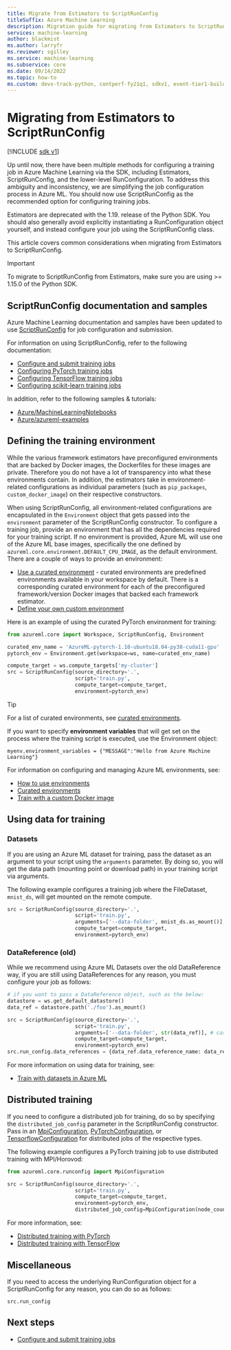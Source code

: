 ```yaml
---
title: Migrate from Estimators to ScriptRunConfig
titleSuffix: Azure Machine Learning
description: Migration guide for migrating from Estimators to ScriptRunConfig for configuring training jobs.
services: machine-learning
author: blackmist
ms.author: larryfr
ms.reviewer: sgilley
ms.service: machine-learning
ms.subservice: core
ms.date: 09/14/2022
ms.topic: how-to
ms.custom: devx-track-python, contperf-fy21q1, sdkv1, event-tier1-build-2022
---
```


# Migrating from Estimators to ScriptRunConfig

[!INCLUDE [sdk v1](../../../includes/machine-learning-sdk-v1.md)]

Up until now, there have been multiple methods for configuring a training job in Azure Machine Learning via the SDK, including Estimators, ScriptRunConfig, and the lower-level RunConfiguration.   To address this ambiguity and inconsistency, we are simplifying the job configuration process in Azure ML.  You should now use ScriptRunConfig as the recommended option for configuring training jobs. 

Estimators are deprecated with the 1.19. release of the Python SDK. You should also generally avoid explicitly instantiating a RunConfiguration object yourself, and instead configure your job using the ScriptRunConfig class.

This article covers common considerations when migrating from Estimators to ScriptRunConfig.

> [!IMPORTANT]
> To migrate to ScriptRunConfig from Estimators, make sure you are using >= 1.15.0 of the Python SDK.

## ScriptRunConfig documentation and samples
Azure Machine Learning documentation and samples have been updated to use [ScriptRunConfig](/python/api/azureml-core/azureml.core.script_run_config.scriptrunconfig) for job configuration and submission.

For information on using ScriptRunConfig, refer to the following documentation:
* [Configure and submit training jobs](how-to-set-up-training-targets.md)
* [Configuring PyTorch training jobs](how-to-train-pytorch.md)
* [Configuring TensorFlow training jobs](how-to-train-tensorflow.md)
* [Configuring scikit-learn training jobs](how-to-train-scikit-learn.md)

In addition, refer to the following samples & tutorials:
* [Azure/MachineLearningNotebooks](https://github.com/Azure/MachineLearningNotebooks/tree/master/how-to-use-azureml/ml-frameworks)
* [Azure/azureml-examples](https://github.com/Azure/azureml-examples)

## Defining the training environment
While the various framework estimators have preconfigured environments that are backed by Docker images, the Dockerfiles for these images are private.  Therefore you do not have a lot of transparency into what these environments contain. In addition, the estimators take in environment-related configurations as individual parameters (such as `pip_packages`, `custom_docker_image`) on their respective constructors.

When using ScriptRunConfig, all environment-related configurations are encapsulated in the `Environment` object that gets passed into the `environment` parameter of the ScriptRunConfig constructor. To configure a training job,  provide an environment that has all the dependencies required for your training script. If no environment is provided, Azure ML will use one of the Azure ML base images, specifically the one defined by `azureml.core.environment.DEFAULT_CPU_IMAGE`, as the default environment. There are a couple of ways to provide an environment:

* [Use a curated environment](../how-to-use-environments.md#use-a-curated-environment) - curated environments are predefined environments available in your workspace by default. There is a corresponding curated environment for each of the preconfigured framework/version Docker images that backed each framework estimator.
* [Define your own custom environment](how-to-use-environments.md)

Here is an example of using the curated PyTorch environment for training:

```python
from azureml.core import Workspace, ScriptRunConfig, Environment

curated_env_name = 'AzureML-pytorch-1.10-ubuntu18.04-py38-cuda11-gpu'
pytorch_env = Environment.get(workspace=ws, name=curated_env_name)

compute_target = ws.compute_targets['my-cluster']
src = ScriptRunConfig(source_directory='.',
                      script='train.py',
                      compute_target=compute_target,
                      environment=pytorch_env)
```

> [!TIP]
> For a list of curated environments, see [curated environments](../resource-curated-environments.md).  

If you want to specify **environment variables** that will get set on the process where the training script is executed, use the Environment object:
```
myenv.environment_variables = {"MESSAGE":"Hello from Azure Machine Learning"}
```

For information on configuring and managing Azure ML environments, see:
* [How to use environments](how-to-use-environments.md)
* [Curated environments](../resource-curated-environments.md)
* [Train with a custom Docker image](../how-to-train-with-custom-image.md)

## Using data for training
### Datasets
If you are using an Azure ML dataset for training, pass the dataset as an argument to your script using the `arguments` parameter. By doing so, you will get the data path (mounting point or download path) in your training script via arguments.

The following example configures a training job where the FileDataset, `mnist_ds`, will get mounted on the remote compute.
```python
src = ScriptRunConfig(source_directory='.',
                      script='train.py',
                      arguments=['--data-folder', mnist_ds.as_mount()], # or mnist_ds.as_download() to download
                      compute_target=compute_target,
                      environment=pytorch_env)
```

### DataReference (old)
While we recommend using Azure ML Datasets over the old DataReference way, if you are still using DataReferences for any reason, you must configure your job as follows:
```python
# if you want to pass a DataReference object, such as the below:
datastore = ws.get_default_datastore()
data_ref = datastore.path('./foo').as_mount()

src = ScriptRunConfig(source_directory='.',
                      script='train.py',
                      arguments=['--data-folder', str(data_ref)], # cast the DataReference object to str
                      compute_target=compute_target,
                      environment=pytorch_env)
src.run_config.data_references = {data_ref.data_reference_name: data_ref.to_config()} # set a dict of the DataReference(s) you want to the `data_references` attribute of the ScriptRunConfig's underlying RunConfiguration object.
```

For more information on using data for training, see:
* [Train with datasets in Azure ML](how-to-train-with-datasets.md)

## Distributed training
If you need to configure a distributed job for training, do so by specifying the `distributed_job_config` parameter in the ScriptRunConfig constructor. Pass in an [MpiConfiguration](/python/api/azureml-core/azureml.core.runconfig.mpiconfiguration), [PyTorchConfiguration](/python/api/azureml-core/azureml.core.runconfig.pytorchconfiguration), or [TensorflowConfiguration](/python/api/azureml-core/azureml.core.runconfig.tensorflowconfiguration) for distributed jobs of the respective types.

The following example configures a PyTorch training job to use distributed training with MPI/Horovod:
```python
from azureml.core.runconfig import MpiConfiguration

src = ScriptRunConfig(source_directory='.',
                      script='train.py',
                      compute_target=compute_target,
                      environment=pytorch_env,
                      distributed_job_config=MpiConfiguration(node_count=2, process_count_per_node=2))
```

For more information, see:
* [Distributed training with PyTorch](how-to-train-pytorch.md#distributed-training)
* [Distributed training with TensorFlow](how-to-train-tensorflow.md#distributed-training)

## Miscellaneous
If you need to access the underlying RunConfiguration object for a ScriptRunConfig for any reason, you can do so as follows:
```
src.run_config
```

## Next steps

* [Configure and submit training jobs](how-to-set-up-training-targets.md)

